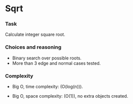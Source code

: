 Sqrt
================

### Task
Calculate integer square root.

### Choices and reasoning

- Binary search over possible roots.
- More than 3 edge and normal cases tested.

### Complexity

- Big O, time complexity: \(O(log(n))\).

- Big O, space complexity: \(O(1)\), no extra objects created.
